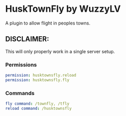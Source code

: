 # HuskTownFly by WuzzyLV
A plugin to allow flight in peoples towns.

## DISCLAIMER:
This will only properly work in a single server setup.


### Permissions
```yaml
permission: husktownsfly.reload
permission: husktownsfly.fly
```
### Commands
```yaml
fly command: /townfly, /tfly
reload command: /husktownsfly
```
